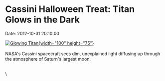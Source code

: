 Cassini Halloween Treat: Titan Glows in the Dark
================================================

Date: 2012-10-31 20:10:00

[![Glowing
Titan](http://www.jpl.nasa.gov/images/cassini/20121031/pia16177-th.jpg){width="100"
height="75"}](http://www.jpl.nasa.gov/news/news.cfm?release=2012-344&rn=news.xml&rst=3573)\
\
NASA\'s Cassini spacecraft sees dim, unexplained light diffusing up
through the atmosphere of Saturn\'s largest moon.

\
\
